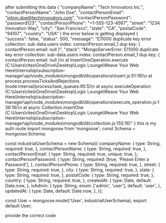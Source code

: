 after submitting this data
 {
    "companyName": "Tech Innovators Inc.",
    "contactPersonName": "John Doe",
    "contactPersonEmail": "johnn.doe@techinnovators.com",
    "contactPersonPassword": "password123",
    "contactPersonPhone": "+1-555-123-4567",
    "street": "1234 Innovation Way",
    "city": "San Francisco",
    "state": "CA",
    "postalCode": "94107",
    "country": "USA"
  }
  the error below is getting displayed
  {
    "success": false,
    "status": 500,
    "message": "E11000 duplicate key error collection: sub-data.users index: contactPerson.email_1 dup key: { contactPerson.email: null }",
    "stack": "MongoServerError: E11000 duplicate key error collection: sub-data.users index: contactPerson.email_1 dup key: { contactPerson.email: null }\n    at InsertOneOperation.execute (C:\\Users\\rites\\OneDrive\\Desktop\\Logic Lounge\\Weave Your Web Here\\Internship\\subscription-manager\\api\\node_modules\\mongodb\\lib\\operations\\insert.js:51:19)\n    at process.processTicksAndRejections (node:internal/process/task_queues:95:5)\n    at async executeOperation (C:\\Users\\rites\\OneDrive\\Desktop\\Logic Lounge\\Weave Your Web Here\\Internship\\subscription-manager\\api\\node_modules\\mongodb\\lib\\operations\\execute_operation.js:136:16)\n    at async Collection.insertOne (C:\\Users\\rites\\OneDrive\\Desktop\\Logic Lounge\\Weave Your Web Here\\Internship\\subscription-manager\\api\\node_modules\\mongodb\\lib\\collection.js:155:16)"
}
this is my auth route
import mongoose from 'mongoose';
const Schema = mongoose.Schema;

const industrialUserSchema = new Schema({
    companyName: {
        type: String,
        required: true,
    },
    contactPersonName: {
        type: String,
        required: true,
    },
    contactPersonEmail: {
        type: String,
        required: true,
        unique: true,
    },
    contactPersonPassword: {
        type: String,
        required: [true, 'Please Enter a Password'],
    },
    contactPersonPhone: {
        type: String,
        required: true,
    },
    street: {
        type: String,
        required: true,
    },
    city: {
        type: String,
        required: true,
    },
    state: {
        type: String,
        required: true,
    },
    postalCode: {
        type: String,
        required: true,
    },
    country: {
        type: String,
        required: true,
    },
    createdAt: {
        type: Date,
        default: Date.now,
    },
    isAdmin: {
        type: String,
        enum: ['admin', 'user'],
        default: 'user',
    },
    updatedAt: {
        type: Date,
        default: Date.now,
    },
});

const User = mongoose.model('User', industrialUserSchema);
export default User;

provide the correct code